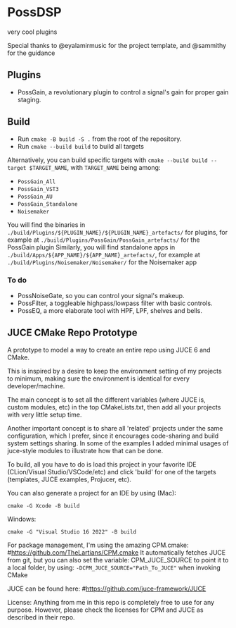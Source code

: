 # PossDSP

very cool plugins

Special thanks to @eyalamirmusic for the project template, and @sammithy for the guidance

## Plugins

- PossGain, a revolutionary plugin to control a signal's gain for proper gain staging.

## Build

- Run `cmake -B build -S .` from the root of the repository.
- Run `cmake --build build` to build all targets

Alternatively, you can build specific targets with `cmake --build build --target $TARGET_NAME`, with `TARGET_NAME` being among:
- `PossGain_All`
- `PossGain_VST3`
- `PossGain_AU`
- `PossGain_Standalone`
- `Noisemaker`

You will find the binaries in `./build/Plugins/${PLUGIN_NAME}/${PLUGIN_NAME}_artefacts/` for plugins, for example at `./build/Plugins/PossGain/PossGain_artefacts/` for the PossGain plugin
Similarly, you will find standalone apps in `./build/Apps/${APP_NAME}/${APP_NAME}_artefacts/`, for example at `./build/Plugins/Noisemaker/Noisemaker/` for the Noisemaker app

### To do

- PossNoiseGate, so you can control your signal's makeup.
- PossFilter, a toggleable highpass/lowpass filter with basic controls.
- PossEQ, a more elaborate tool with HPF, LPF, shelves and bells.

## JUCE CMake Repo Prototype
A prototype to model a way to create an entire repo using JUCE 6 and CMake.

This is inspired by a desire to keep the environment setting of my projects to minimum,
making sure the environment is identical for every developer/machine.

The main concept is to set all the different variables (where JUCE is, custom modules, etc) 
in the top CMakeLists.txt, then add all your projects with very little setup time.

Another important concept is to share all 'related' projects under the same configuration,
which I prefer, since it encourages code-sharing and build system settings sharing.
In some of the examples I added minimal usages of juce-style modules to illustrate how that
can be done.

To build, all you have to do is load this project in your favorite IDE 
(CLion/Visual Studio/VSCode/etc) 
and click 'build' for one of the targets (templates, JUCE examples, Projucer, etc).

You can also generate a project for an IDE by using (Mac):
```
cmake -G Xcode -B build
```
Windows:
```
cmake -G "Visual Studio 16 2022" -B build
```

For package management, I'm using the amazing CPM.cmake:
#https://github.com/TheLartians/CPM.cmake
It automatically fetches JUCE from git, but you can also set the variable:
CPM_JUCE_SOURCE to point it to a local folder, by using:
``-DCPM_JUCE_SOURCE="Path_To_JUCE"``
when invoking CMake

JUCE can be found here:
#https://github.com/juce-framework/JUCE

License:
Anything from me in this repo is completely free to use for any purpose. 
However, please check the licenses for CPM and JUCE as described in their repo. 
